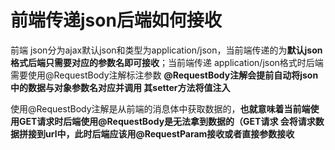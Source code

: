 # 前端传递json后端如何接收

前端 json分为ajax默认json和类型为application/json，当前端传递的为**默认json格式后端只需要对应的参数名即可接收**；当前端传递
application/json格式时后端需要使用@RequestBody注解标注参数 **@RequestBody注解会提前自动将json中的数据与对象参数名对应并调用
其setter方法将值注入** 

使用@RequestBody注解是从前端的消息体中获取数据的，**也就意味着当前端使用GET请求时后端使用@RequestBody是无法拿到数据的（GET请求
会将请求数据拼接到url中，此时后端应该用@RequestParam接收或者直接参数接收** 